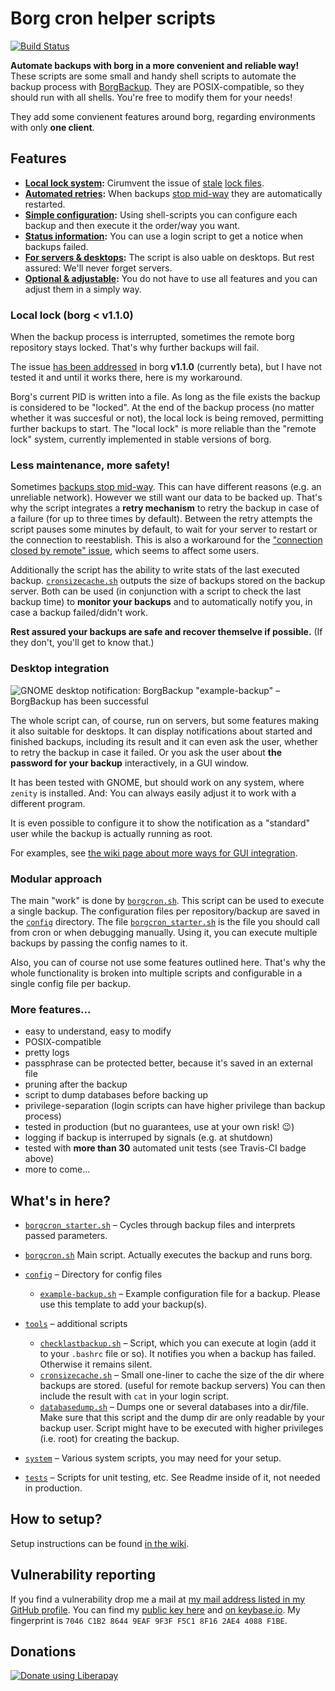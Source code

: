 # Borg cron helper scripts

[![Build Status](https://travis-ci.org/rugk/borg-cron-helper.svg?branch=master)](https://travis-ci.org/rugk/borg-cron-helper)

**Automate backups with borg in a more convenient and reliable way!** These scripts are some small and handy shell scripts to automate the backup process with [BorgBackup](https://borgbackup.readthedocs.io/). They are POSIX-compatible, so they should run with all shells. You're free to modify them for your needs!

They add some convienent features around borg, regarding environments with only **one client**.

## Features

- **[Local lock system](#local-lock-borg--v110):** Cirumvent the issue of [stale](https://github.com/borgbackup/borg/issues/813) [lock files](https://github.com/borgbackup/borg/issues/2306).
- **[Automated retries](#less-maintenance-more-safety):** When backups [stop mid-way](https://borgbackup.readthedocs.io/en/stable/faq.html#if-a-backup-stops-mid-way-does-the-already-backed-up-data-stay-there) they are automatically restarted.
- **[Simple configuration](config/example-backup.sh):** Using shell-scripts you can configure each backup and then execute it the order/way you want.
- **[Status information](#less-maintenance-more-safety):** You can use a login script to get a notice when backups failed.
- **[For servers & desktops](#desktop-integration):** The script is also uable on desktops. But rest assured: We'll never forget servers.
- **[Optional & adjustable](#modular-approach):** You do not have to use all features and you can adjust them in a simply way.

### Local lock (borg < v1.1.0)

When the backup process is interrupted, sometimes the remote borg repository stays locked. That's why further backups will fail.

The issue [has been addressed](https://github.com/borgbackup/borg/pull/1674) in borg **v1.1.0** (currently beta), but I have not tested it and until it works there, here is my workaround.

Borg's current PID is written into a file. As long as the file exists the backup is considered to be "locked". At the end of the backup process (no matter whether it was succesful or not), the local lock is being removed, permitting further backups to start. The "local lock" is more reliable than the "remote lock" system, currently implemented in stable versions of borg.

### Less maintenance, more safety!

Sometimes [backups stop mid-way](https://borgbackup.readthedocs.io/en/stable/faq.html#if-a-backup-stops-mid-way-does-the-already-backed-up-data-stay-there). This can have different reasons (e.g. an unreliable network). However we still want our data to be backed up. That's why the script integrates a **retry mechanism** to retry the backup in case of a failure (for up to three times by default). Between the retry attempts the script pauses some minutes by default, to wait for your server to restart or the connection to reestablish. This is also a workaround for the ["connection closed by remote" issue](https://github.com/borgbackup/borg/issues/636), which seems to affect some users.

Additionally the script has the ability to write stats of the last executed backup. [`cronsizecache.sh`](tools/cronsizecache.sh) outputs the size of backups stored on the backup server. Both can be used (in conjunction with a script to check the last backup time) to **monitor your backups** and to automatically notify you, in case a backup failed/didn't work.

**Rest assured your backups are safe and recover themselve if possible.** (If they don't, you'll get to know that.)

### Desktop integration

![GNOME desktop notification: BorgBackup "example-backup" – BorgBackup has been successful](https://raw.githubusercontent.com/wiki/rugk/borg-cron-helper/notification.png)

The whole script can, of course, run on servers, but some features making it also suitable for desktops. It can display notifications about started and finished backups, including its result and it can even ask the user, whether to retry the backup in case it failed. Or you ask the user about **the password for your backup** interactively, in a GUI window.

It has been tested with GNOME, but should work on any system, where `zenity` is installed. And: You can always easily adjust it to work with a different program.

It is even possible to configure it to show the notification as a "standard" user while the backup is actually running as root.

For examples, see [the wiki page about more ways for GUI integration](https://github.com/rugk/borg-cron-helper/wiki/Additional-GUI-integration).

### Modular approach

The main "work" is done by [`borgcron.sh`](borgcron.sh). This script can be used to execute a single backup. The configuration files per repository/backup are saved in the [`config`](config/) directory. The file [`borgcron_starter.sh`](borgcron_starter.sh) is the file you should call from cron or when debugging manually. Using it, you can execute multiple backups by passing the config names to it.

Also, you can of course not use some features outlined here. That's why the whole functionality is broken into multiple scripts and configurable in a single config file per backup.

### More features...

- easy to understand, easy to modify
- POSIX-compatible
- pretty logs
- passphrase can be protected better, because it's saved in an external file
- pruning after the backup
- script to dump databases before backing up
- privilege-separation (login scripts can have higher privilege than backup process)
- tested in production (but no guarantees, use at your own risk! 😉)
- logging if backup is interruped by signals (e.g. at shutdown)
- tested with **more than 30** automated unit tests (see Travis-CI badge above)
- more to come...

## What's in here?

- [`borgcron_starter.sh`](borgcron_starter.sh) – Cycles through backup files and interprets passed parameters.
- [`borgcron.sh`](borgcron.sh) Main script. Actually executes the backup and runs borg.
- [`config`](config/) – Directory for config files

  - [`example-backup.sh`](config/example-backup.sh) – Example configuration file for a backup. Please use this template to add your backup(s).

- [`tools`](tools/) – additional scripts

  - [`checklastbackup.sh`](tools/checklastbackup.sh) – Script, which you can execute at login (add it to your `.bashrc` file or so). It notifies you when a backup has failed. Otherwise it remains silent.
  - [`cronsizecache.sh`](tools/cronsizecache.sh) – Small one-liner to cache the size of the dir where backups are stored. (useful for remote backup servers) You can then include the result with `cat` in your login script.
  - [`databasedump.sh`](tools/databasedump.sh) – Dumps one or several databases into a dir/file. Make sure that this script and the dump dir are only readable by your backup user. Script might have to be executed with higher privileges (i.e. root) for creating the backup.

- [`system`](system/) – Various system scripts, you may need for your setup.

- [`tests`](tests/) – Scripts for unit testing, etc. See Readme inside of it, not needed in production.

## How to setup?

Setup instructions can be found [in the wiki](https://github.com/rugk/borg-cron-helper/wiki/How-to-setup%3F).

## Vulnerability reporting

If you find a vulnerability drop me a mail at [my mail address listed in my GitHub profile](https://github.com/rugk). You can find my [public key here](https://keys.mailvelope.com/pks/lookup?op=get&search=0x8F162AE44088F1BE) and [on keybase.io](https://keybase.io/rugk). My fingerprint is `7046 C1B2 8644 9EAF 9F3F F5C1 8F16 2AE4 4088 F1BE`.

## Donations

[![Donate using Liberapay](https://liberapay.com/assets/widgets/donate.svg)](https://liberapay.com/rugk/donate)
